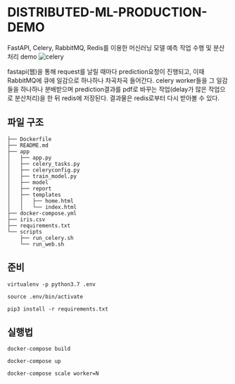 # DISTRIBUTED-ML-PRODUCTION-DEMO

FastAPI, Celery, RabbitMQ, Redis를 이용한 머신러닝 모델 예측 작업 수행 및 분산 처리 demo
![celery](https://user-images.githubusercontent.com/50973416/92310540-71de4800-efea-11ea-8893-e594b211f330.png)

fastapi(웹)을 통해 request를 날릴 때마다 prediction요청이 진행되고, 이때 RabbitMQ에 큐에 일감으로 하나하나 차곡차곡 들어간다.
celery worker들을 그 일감들을 하나하나 분배받으며 prediction결과를 pdf로 바꾸는 작업(delay가 많은 작업으로 분산처리)을 한 뒤 redis에 저장된다. 
결과물은 redis로부터 다시 받아볼 수 있다.


## 파일 구조
    ├── Dockerfile
    ├── README.md
    ├── app
    │   ├── app.py
    │   ├── celery_tasks.py
    │   ├── celeryconfig.py
    │   ├── train_model.py
    │   ├── model
    │   ├── report
    │   ├── templates
    │   │   ├── home.html
    │   │   └── index.html
    ├── docker-compose.yml
    ├── iris.csv
    ├── requirements.txt
    └── scripts
        ├── run_celery.sh
        └── run_web.sh

## 준비
    virtualenv -p python3.7 .env

    source .env/bin/activate

    pip3 install -r requirements.txt


## 실행법
    docker-compose build
    
    docker-compose up
    
    docker-compose scale worker=N
